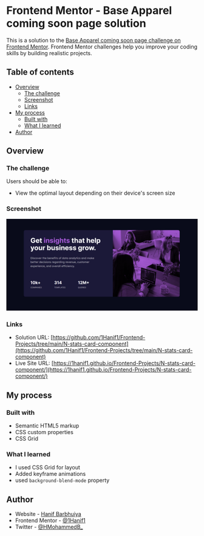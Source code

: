 # Frontend Mentor - Base Apparel coming soon page solution

This is a solution to the [Base Apparel coming soon page challenge on Frontend Mentor](https://www.frontendmentor.io/challenges/base-apparel-coming-soon-page-5d46b47f8db8a7063f9331a0). Frontend Mentor challenges help you improve your coding skills by building realistic projects.

## Table of contents

- [Overview](#overview)
  - [The challenge](#the-challenge)
  - [Screenshot](#screenshot)
  - [Links](#links)
- [My process](#my-process)
  - [Built with](#built-with)
  - [What I learned](#what-i-learned)
- [Author](#author)

## Overview

### The challenge

Users should be able to:

- View the optimal layout depending on their device's screen size

### Screenshot

![Result Screenshot](./Screenshot.png)

### Links

- Solution URL: [https://github.com/1Hanif1/Frontend-Projects/tree/main/N-stats-card-component](https://github.com/1Hanif1/Frontend-Projects/tree/main/N-stats-card-component)
- Live Site URL: [https://1hanif1.github.io/Frontend-Projects/N-stats-card-component/](https://1hanif1.github.io/Frontend-Projects/N-stats-card-component/)

## My process

### Built with

- Semantic HTML5 markup
- CSS custom properties
- CSS Grid

### What I learned

- I used CSS Grid for layout
- Added keyframe animations
- used `background-blend-mode` property

## Author

- Website - [Hanif Barbhuiya](https://bio.link/hanifmb)
- Frontend Mentor - [@1Hanif1](https://www.frontendmentor.io/profile/1Hanif1)
- Twitter - [@HMohammedB\_](https://twitter.com/HMohammedB_)
